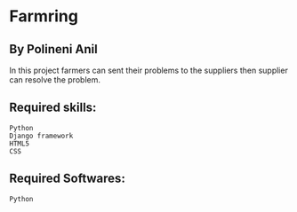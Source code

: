# Farmring

## By Polineni Anil 

In this project farmers can sent their problems to the suppliers then supplier can resolve the problem.


## Required skills:
	Python
	Django framework
	HTML5
	CSS
## Required Softwares:
	Python
